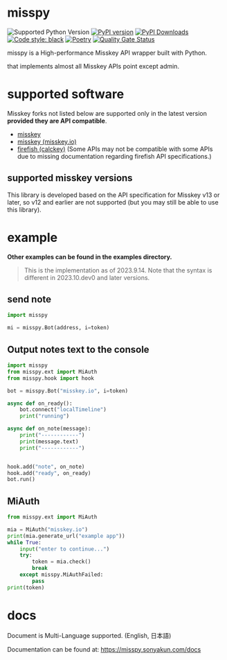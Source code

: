 # misspy
![Supported Python Version](https://img.shields.io/pypi/pyversions/misspy) [![PyPI version](https://badge.fury.io/py/misspy.svg)](https://badge.fury.io/py/misspy) [![PyPI Downloads](https://img.shields.io/pypi/dm/misspy.svg)](https://badge.fury.io/py/misspy) [![Code style: black](https://img.shields.io/badge/code%20style-black-000000.svg)](https://github.com/psf/black) [![Poetry](https://img.shields.io/endpoint?url=https://python-poetry.org/badge/v0.json)](https://python-poetry.org/) [![Quality Gate Status](https://sonarcloud.io/api/project_badges/measure?project=misspy-development_misspy&metric=alert_status)](https://sonarcloud.io/summary/new_code?id=misspy-development_misspy)

misspy is a High-performance Misskey API wrapper built with Python.

that implements almost all Misskey APIs point except admin.
# supported software
Misskey forks not listed below are supported only in the latest version **__provided they are API compatible__**.
* [misskey](https://github.com/misskey-dev/misskey)
* [misskey (misskey.io)](https://github.com/misskeyIO/misskey)
* [firefish (calckey)](https://codeberg.org/firefish/firefish) (Some APIs may not be compatible with some APIs due to missing documentation regarding firefish API specifications.)


## supported misskey versions
This library is developed based on the API specification for Misskey v13 or later, so v12 and earlier are not supported (but you may still be able to use this library).


# example
**Other examples can be found in the examples directory.**

> This is the implementation as of 2023.9.14.
Note that the syntax is different in 2023.10.dev0 and later versions.

## send note
```python
import misspy

mi = misspy.Bot(address, i=token)
```

## Output notes text to the console
```python
import misspy
from misspy.ext import MiAuth
from misspy.hook import hook

bot = misspy.Bot("misskey.io", i=token)

async def on_ready():
    bot.connect("localTimeline")
    print("running")

async def on_note(message):
    print("------------")
    print(message.text)
    print("------------")


hook.add("note", on_note)
hook.add("ready", on_ready)
bot.run()
```

## MiAuth
```python
from misspy.ext import MiAuth

mia = MiAuth("misskey.io")
print(mia.generate_url("example app"))
while True:
    input("enter to continue...")
    try:
        token = mia.check()
        break
    except misspy.MiAuthFailed:
        pass
print(token)
```


# docs
Document is Multi-Language supported. (English, 日本語)

Documentation can be found at:
https://misspy.sonyakun.com/docs
